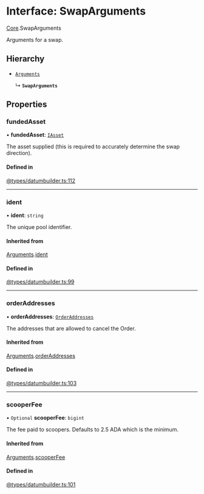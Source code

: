 # Interface: SwapArguments

[Core](../modules/Core.md).SwapArguments

Arguments for a swap.

## Hierarchy

- [`Arguments`](Core.Arguments.md)

  ↳ **`SwapArguments`**

## Properties

### fundedAsset

• **fundedAsset**: [`IAsset`](Core.IAsset.md)

The asset supplied (this is required to accurately determine the swap direction).

#### Defined in

[@types/datumbuilder.ts:112](https://github.com/SundaeSwap-finance/sundae-sdk/blob/main/packages/core/src/@types/datumbuilder.ts#L112)

___

### ident

• **ident**: `string`

The unique pool identifier.

#### Inherited from

[Arguments](Core.Arguments.md).[ident](Core.Arguments.md#ident)

#### Defined in

[@types/datumbuilder.ts:99](https://github.com/SundaeSwap-finance/sundae-sdk/blob/main/packages/core/src/@types/datumbuilder.ts#L99)

___

### orderAddresses

• **orderAddresses**: [`OrderAddresses`](../modules/Core.md#orderaddresses)

The addresses that are allowed to cancel the Order.

#### Inherited from

[Arguments](Core.Arguments.md).[orderAddresses](Core.Arguments.md#orderaddresses)

#### Defined in

[@types/datumbuilder.ts:103](https://github.com/SundaeSwap-finance/sundae-sdk/blob/main/packages/core/src/@types/datumbuilder.ts#L103)

___

### scooperFee

• `Optional` **scooperFee**: `bigint`

The fee paid to scoopers. Defaults to 2.5 ADA which is the minimum.

#### Inherited from

[Arguments](Core.Arguments.md).[scooperFee](Core.Arguments.md#scooperfee)

#### Defined in

[@types/datumbuilder.ts:101](https://github.com/SundaeSwap-finance/sundae-sdk/blob/main/packages/core/src/@types/datumbuilder.ts#L101)
